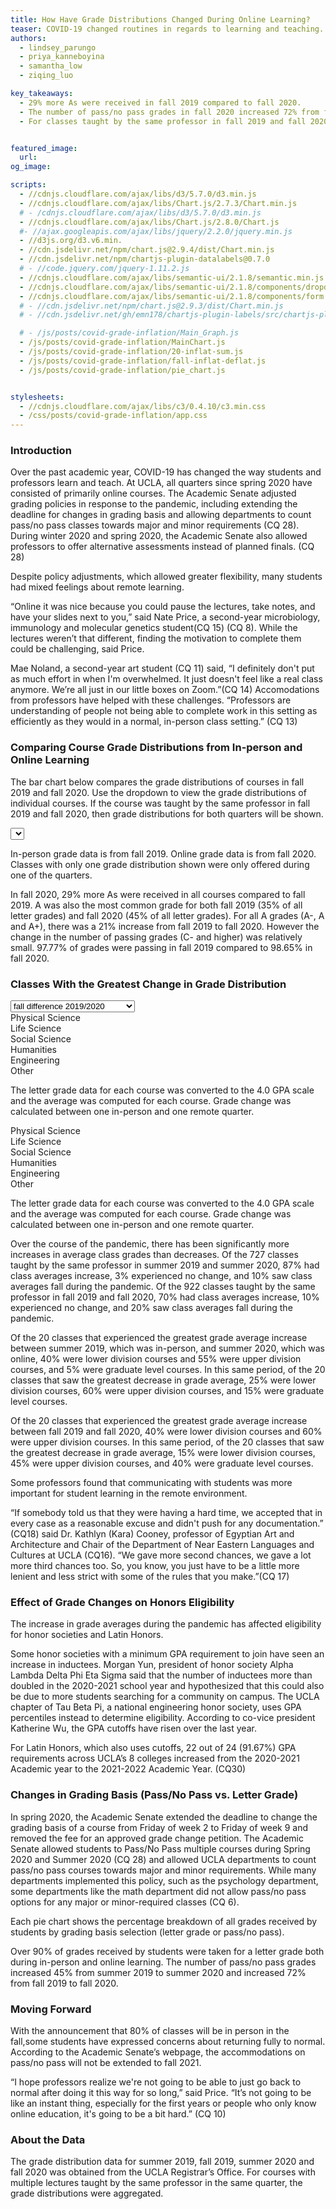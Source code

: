 ```yaml
---
title: How Have Grade Distributions Changed During Online Learning?
teaser: COVID-19 changed routines in regards to learning and teaching. How did those changes impact grade distributions?
authors:
  - lindsey_parungo
  - priya_kanneboyina
  - samantha_low
  - ziqing_luo

key_takeaways:
  - 29% more As were received in fall 2019 compared to fall 2020. 
  - The number of pass/no pass grades in fall 2020 increased 72% from fall 2019.
  - For classes taught by the same professor in fall 2019 and fall 2020, 70% had an increase in average grade during fall 2020.


featured_image:
  url: 
og_image: 

scripts:
  - //cdnjs.cloudflare.com/ajax/libs/d3/5.7.0/d3.min.js 
  - //cdnjs.cloudflare.com/ajax/libs/Chart.js/2.7.3/Chart.min.js
  # - /cdnjs.cloudflare.com/ajax/libs/d3/5.7.0/d3.min.js 
  - //cdnjs.cloudflare.com/ajax/libs/Chart.js/2.8.0/Chart.js
  #- //ajax.googleapis.com/ajax/libs/jquery/2.2.0/jquery.min.js
  - //d3js.org/d3.v6.min.
  - //cdn.jsdelivr.net/npm/chart.js@2.9.4/dist/Chart.min.js
  - //cdn.jsdelivr.net/npm/chartjs-plugin-datalabels@0.7.0
  # - //code.jquery.com/jquery-1.11.2.js
  - //cdnjs.cloudflare.com/ajax/libs/semantic-ui/2.1.8/semantic.min.js
  - //cdnjs.cloudflare.com/ajax/libs/semantic-ui/2.1.8/components/dropdown.min.js
  - //cdnjs.cloudflare.com/ajax/libs/semantic-ui/2.1.8/components/form.min.js
  # - //cdn.jsdelivr.net/npm/chart.js@2.9.3/dist/Chart.min.js
  # - //cdn.jsdelivr.net/gh/emn178/chartjs-plugin-labels/src/chartjs-plugin-labels.js

  # - /js/posts/covid-grade-inflation/Main_Graph.js
  - /js/posts/covid-grade-inflation/MainChart.js
  - /js/posts/covid-grade-inflation/20-inflat-sum.js
  - /js/posts/covid-grade-inflation/fall-inflat-deflat.js
  - /js/posts/covid-grade-inflation/pie_chart.js


stylesheets:
  - //cdnjs.cloudflare.com/ajax/libs/c3/0.4.10/c3.min.css
  - /css/posts/covid-grade-inflation/app.css
---
```


<script src="https://code.highcharts.com/highcharts.js"></script>

<script src="https://code.highcharts.com/modules/export-data.js"></script>

<script src="https://code.highcharts.com/modules/accessibility.js"></script>

<script src="https://d3js.org/d3.v3.min.js"></script>

### Introduction

Over the past academic year, COVID-19 has changed the way students and professors learn and teach. At UCLA, all quarters since spring 2020 have consisted of primarily online courses. The Academic Senate adjusted grading policies in response to the pandemic, including extending the deadline for changes in grading basis and allowing departments to count pass/no pass classes towards major and minor requirements (CQ 28). During winter 2020 and spring 2020, the Academic Senate also allowed professors to offer alternative assessments instead of planned finals. (CQ 28)

Despite policy adjustments, which allowed greater flexibility, many students had mixed feelings about remote learning.

“Online it was nice because you could pause the lectures, take notes, and have your slides next to you,” said Nate Price, a second-year microbiology, immunology and molecular genetics student(CQ 15) (CQ 8). While the lectures weren’t that different, finding the motivation to complete them could be challenging, said Price.

Mae Noland, a second-year art student (CQ 11) said, “I definitely don't put as much effort in when I'm overwhelmed. It just doesn't feel like a real class anymore. We’re all just in our little boxes on Zoom.”(CQ 14) Accomodations from professors have helped with these challenges. “Professors are understanding of people not being able to complete work in this setting as efficiently as they would in a normal, in-person class setting.” (CQ 13)

### Comparing Course Grade Distributions from In-person and Online Learning

The bar chart below compares the grade distributions of courses in fall 2019 and fall 2020. Use the dropdown to view the grade distributions of individual courses. If the course was taught by the same professor in fall 2019 and fall 2020, then grade distributions for both quarters will be shown.

<select id="dropdown-menu"></select>

<div class = "main_graph">
  <canvas id = "main-chart"></canvas>
  <p class = 'caption'>In-person grade data is from fall 2019. Online grade data is from fall 2020. Classes with only one grade distribution shown were only offered during one of the quarters.</p> 
</div>

In fall 2020, 29% more As were received in all courses compared to fall 2019. A was also the most common grade for both fall 2019 (35% of all letter grades) and fall 2020 (45% of all letter grades). For all A grades (A-, A and A+), there was a 21% increase from fall 2019 to fall 2020. However the change in the number of passing grades (C- and higher) was relatively small. 97.77% of grades were passing in fall 2019 compared to 98.65% in fall 2020.

### Classes With the Greatest Change in Grade Distribution

<div id="inflation"> 
<script src="https://cdnjs.cloudflare.com/ajax/libs/Chart.js/2.7.2/Chart.bundle.min.js"></script>
<script src="https://code.jquery.com/jquery-1.12.4.min.js"></script>

<select class>
  <option value="fall">fall difference 2019/2020 </option>
  <option value="summer">summer difference 2019/2020</option>
</select>
<div class= 'infdefchart'>
    <div class="fall GFG">
     <div id="legend">
        <div class="item physical">Physical Science</div>
        <div class="item life_science">Life Science</div>
        <div class="item social">Social Science</div>
        <div class="item humanities">Humanities</div>
        <div class="item engineering">Engineering</div>
        <div class="item other">Other</div>
      </div>
      <div class = "infChart">
        <canvas  id="fallinflatChart"></canvas>
      </div>
      <div class = "defChart">
        <canvas id="falldeflatChart"></canvas>
      </div>
      <p class = 'caption'>The letter grade data for each course was converted to the 4.0 GPA scale and the average was computed for each course. Grade change was calculated between one in-person and one remote quarter. </p>
    </div>   
    <div class= "summer GFG">
      <div id="legend">
        <div class="item physical">Physical Science</div>
        <div class="item life_science">Life Science</div>
        <div class="item social">Social Science</div>
        <div class="item humanities">Humanities</div>
        <div class="item engineering">Engineering</div>
        <div class="item other">Other</div>
      </div>
      <div class = "infChart">
        <canvas id="inflationChart"></canvas>
      </div>
      <div class = "defChart">
        <canvas id="deflationChart"></canvas>
      </div>
      <p class = 'caption'>The letter grade data for each course was converted to the 4.0 GPA scale and the average was computed for each course. Grade change was calculated between one in-person and one remote quarter. </p>
    </div>
    
</div>

</div>

<!-- <div class = "small-line-break"></div> -->



Over the course of the pandemic, there has been significantly more increases in average class grades than decreases. Of the 727 classes taught by the same professor in summer 2019 and summer 2020, 87% had class averages increase, 3% experienced no change, and 10% saw class averages fall during the pandemic. Of the 922 classes taught by the same professor in fall 2019 and fall 2020, 70% had class averages increase, 10% experienced no change, and 20% saw class averages fall during the pandemic.

Of the 20 classes that experienced the greatest grade average increase between summer 2019, which was in-person, and summer 2020, which was online, 40% were lower division courses and 55% were upper division courses, and 5% were graduate level courses. In this same period, of the 20 classes that saw the greatest decrease in grade average, 25% were lower division courses, 60% were upper division courses, and 15% were graduate level courses.

Of the 20 classes that experienced the greatest grade average increase between fall 2019 and fall 2020, 40% were lower division courses and 60% were upper division courses. In this same period, of the 20 classes that saw the greatest decrease in grade average, 15% were lower division courses, 45% were upper division courses, and 40% were graduate level courses.

Some professors found that communicating with students was more important for student learning in the remote environment.

“If somebody told us that they were having a hard time, we accepted that in every case as a reasonable excuse and didn't push for any documentation.” (CQ18) said Dr. Kathlyn (Kara) Cooney, professor of Egyptian Art and Architecture and Chair of the Department of Near Eastern Languages and Cultures at UCLA (CQ16). “We gave more second chances, we gave a lot more third chances too. So, you know, you just have to be a little more lenient and less strict with some of the rules that you make.”(CQ 17)

### Effect of Grade Changes on Honors Eligibility

The increase in grade averages during the pandemic has affected eligibility for honor societies and Latin Honors.

Some honor societies with a minimum GPA requirement to join have seen an increase in inductees. Morgan Yun, president of honor society Alpha Lambda Delta Phi Eta Sigma said that the number of inductees more than doubled in the 2020-2021 school year and hypothesized that this could also be due to more students searching for a community on campus.
The UCLA chapter of Tau Beta Pi, a national engineering honor society, uses GPA percentiles instead to determine eligibility. According to co-vice president Katherine Wu, the GPA cutoffs have risen over the last year.

For Latin Honors, which also uses cutoffs, 22 out of 24 (91.67%) GPA requirements across UCLA’s 8 colleges increased from the 2020-2021 Academic year to the 2021-2022 Academic Year. (CQ30)

### Changes in Grading Basis (Pass/No Pass vs. Letter Grade)

In spring 2020, the Academic Senate extended the deadline to change the grading basis of a course from Friday of week 2 to Friday of week 9 and removed the fee for an approved grade change petition. The Academic Senate allowed students to Pass/No Pass multiple courses during Spring 2020 and Summer 2020 (CQ 28) and allowed UCLA departments to count pass/no pass courses towards major and minor requirements. While many departments implemented this policy, such as the psychology department, some departments like the math department did not allow pass/no pass options for any major or minor-required classes (CQ 6).

<section id="pie-charts">
  <div><canvas id="before-covid-pie-chart" width="400" height="300"></canvas></div>
  <div><canvas id="after-covid-pie-chart" width="400" height="300"></canvas></div>
</section>
<p class = 'caption'>Each pie chart shows the percentage breakdown of all grades received by students by grading basis selection (letter grade or pass/no pass).</p>

Over 90% of grades received by students were taken for a letter grade both during in-person and online learning. The number of pass/no pass grades increased 45% from summer 2019 to summer 2020 and increased 72% from fall 2019 to fall 2020.

### Moving Forward

With the announcement that 80% of classes will be in person in the fall,some students have expressed concerns about returning fully to normal. According to the Academic Senate’s webpage, the accommodations on pass/no pass will not be extended to fall 2021.

“I hope professors realize we're not going to be able to just go back to normal after doing it this way for so long,” said Price. “It’s not going to be like an instant thing, especially for the first years or people who only know online education, it's going to be a bit hard.” (CQ 10)

### About the Data

The grade distribution data for summer 2019, fall 2019, summer 2020 and fall 2020 was obtained from the UCLA Registrar’s Office. For courses with multiple lectures taught by the same professor in the same quarter, the grade distributions were aggregated.
